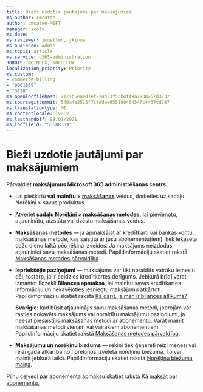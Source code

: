 ```yaml
---
title: Bieži uzdotie jautājumi par maksājumiem
ms.author: cmcatee
author: cmcatee-MSFT
manager: scotv
ms.date: ''
ms.reviewer: jmueller, jkinma
ms.audience: Admin
ms.topic: article
ms.service: o365-administration
ROBOTS: NOINDEX, NOFOLLOW
localization_priority: Priority
ms.custom:
- commerce_billing
- "9001669"
- "5128"
ms.openlocfilehash: 7121b5eaed7ef274d53f53b4f49a2938257d3232
ms.sourcegitcommit: 540a4e2515f7cfddee65519046454fc4437cd287
ms.translationtype: MT
ms.contentlocale: lv-LV
ms.lasthandoff: 08/01/2021
ms.locfileid: "53688369"
---
```

# <a name="payment-faq"></a>Bieži uzdotie jautājumi par maksājumiem

Pārvaldiet **maksājumus Microsoft 365 administrēšanas centrs**.

- Lai piešķirtu **vai mainītu > [maksāšanas](https://go.microsoft.com/fwlink/p/?linkid=842054)** veidus, dodieties uz sadaļu Norēķini > savus produktus.
- Atveriet **sadaļu Norēķini > [maksāšanas metodes,](https://go.microsoft.com/fwlink/p/?linkid=2018806)** lai pievienotu, atjauninātu, aizstātu vai dzēstu maksāšanas veidus.

- **Maksāšanas metodes** — ja apmaksājat ar kredītkarti vai bankas kontu, maksāšanas metode, kas saistīta ar jūsu abonementu(iem), tiek iekasēta dažu dienu laikā pēc rēķina izveides. Ja maksājums neizdodas, atjauniniet savu maksāšanas metodi. Papildinformāciju skatiet rakstā [Maksāšanas metodes pārvaldība](/microsoft-365/commerce/billing-and-payments/manage-payment-methods).

- **Iepriekšējie paziņojumi** — maksājums var tikt noraidīts vairāku iemeslu dēļ, tostarp, ja ir beidzies kredītkartes derīgums. Jebkurā brīdī varat izmantot līdzekli **Bilances apmaksa**, lai mainītu savas kredītkartes informāciju un nekavējoties iesniegtu maksājumu atkārtoti. Papildinformāciju skatiet rakstā [Kā darīt, ja man ir bilances atlikums?](/microsoft-365/commerce/billing-and-payments/pay-for-your-subscription#what-if-i-have-an-outstanding-balance)

    **Svarīgie**: kad būsit atjauninājis savu maksāšanas metodi, joprojām var rasties nokavēts maksājums vai noraidītu maksājumu paziņojumi, ja neesat piesaistījis maksāšanas metodi ar abonementu. Varat mainīt maksāšanas metodi vienam vai vairākiem abonementiem. Papildinformāciju skatiet rakstā [Maksāšanas metodes pārvaldība](/microsoft-365/commerce/billing-and-payments/manage-payment-methods).

- **Maksājumu un norēķinu biežums** — rēķini tiek ģenerēti reizi mēnesī vai reizi gadā atkarībā no norēķinos izvēlētā norēķinu biežuma. To var mainīt jebkurā laikā. Papildinformāciju skatiet rakstā [Norēķinu biežuma maiņa](/microsoft-365/commerce/billing-and-payments/change-payment-frequency).

Pilnu ceļvedi par abonementa apmaksu skatiet rakstā [Kā maksāt par abonementu.](/microsoft-365/commerce/billing-and-payments/pay-for-your-subscription)
